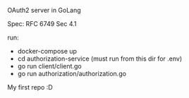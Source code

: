 OAuth2 server in GoLang

Spec: RFC 6749 Sec 4.1

run:
- docker-compose up
- cd authorization-service (must run from this dir for .env)
- go run client/client.go
- go run authorization/authorization.go

My first repo :D
